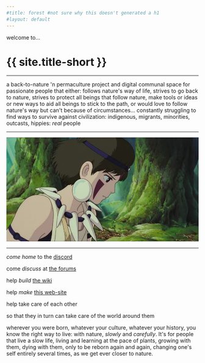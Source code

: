 ```yaml
---
#title: forest #not sure why this doesn't generated a h1
#layout: default
---
```

welcome to...
# {{ site.title-short }}

---

a back-to-nature 'n permaculture project and digital communal space for passionate people that either: follows nature's way of life, strives to go back to nature, strives to protect all beings that follow nature, make tools or ideas or new ways to aid all beings to stick to the path, or would love to follow nature's way but can't because of circumstances... constantly struggling to find ways to survive against civilization: indigenous, migrants, minorities, outcasts, hippies: *real* people

---

![](assets/images/beautiful.jpg?raw=true)

---

*come home* to the [discord](https://discord.gg/2vv643p)

come *discuss* at [the forums](https://github.com/rahil627/nature-guardian-anarchy/discussions)
 
help *build* [the wiki](https://github.com/rahil627/nature-guardian-anarchy/wiki)

help *make* [this web-site](https://github.com/rahil627/nature-guardian-anarchy)

help take care of each other

so that they in turn can take care of the world around them

wherever you were born, whatever your culture, whatever your history, you know the right way to live: with nature, *slowly* and *carefully*. It's for people that live a slow life, living and learning at the pace of plants, growing with them, dying with them, only to be reborn again and again, changing one's self entirely several times, as we get ever closer to nature.
